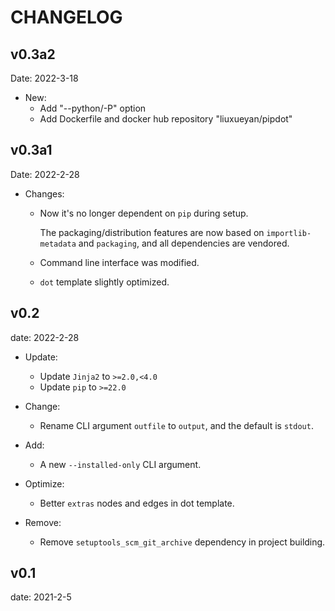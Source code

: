 # CHANGELOG

## v0.3a2

Date: 2022-3-18

- New:
  - Add "--python/-P" option
  - Add Dockerfile and docker hub repository "liuxueyan/pipdot"

## v0.3a1

Date: 2022-2-28

- Changes:

  - Now it's no longer dependent on `pip` during setup.

    The packaging/distribution features are now based on `importlib-metadata` and `packaging`,
    and all dependencies are vendored.

  - Command line interface was modified.

  - `dot` template slightly optimized.

## v0.2

date: 2022-2-28

- Update:
  - Update `Jinja2` to `>=2.0,<4.0`
  - Update `pip` to `>=22.0`

- Change:
  - Rename CLI argument `outfile` to `output`, and the default is `stdout`.

- Add:
  - A new `--installed-only` CLI argument.

- Optimize:
  - Better `extras` nodes and edges in dot template.

- Remove:
  - Remove `setuptools_scm_git_archive` dependency in project building.

## v0.1

date: 2021-2-5

